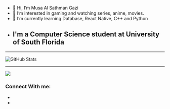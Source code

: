 - 👋 Hi, I’m Musa Al Sathman Gazi
- 👀 I’m interested in gaming and watching series, anime, movies.
- 🌱 I’m currently learning Database, React Native, C++ and Python
- ## I'm a Computer Science student at University of South Florida
---

<!---
SathmanGazi/SathmanGazi is a ✨ special ✨ repository because its `README.md` (this file) appears on your GitHub profile.
You can click the Preview link to take a look at your changes.
--->
![GitHub Stats](https://github-readme-stats.vercel.app/api?username=SathmanGazi&theme=radical)

---
<img src="https://github-readme-stats.vercel.app/api/top-langs?username=SathmanGazi&layout=compact&theme=radical"/>

### Connect With me:

- [github]: https://github.com/SathmanGazi
- [facebook]: https://www.facebook.com/sathman.gazi/

